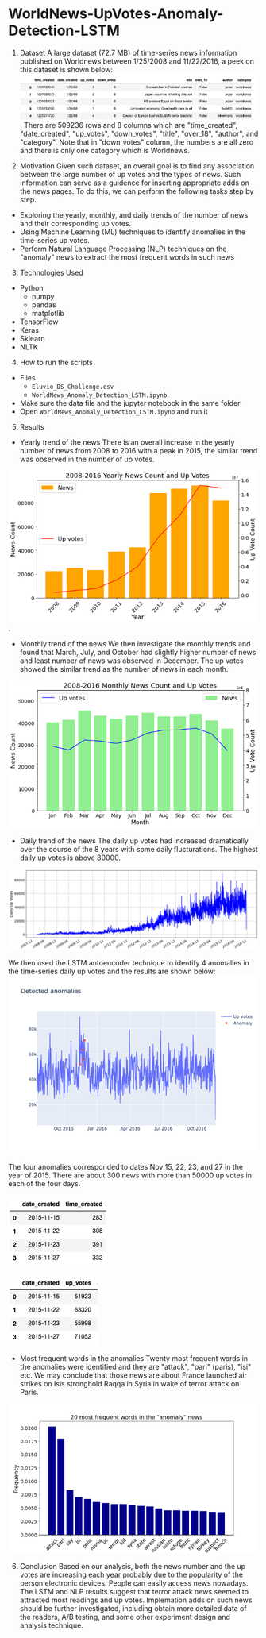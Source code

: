 # WorldNews-UpVotes-Anomaly-Detection-LSTM
1. Dataset
  A large dataset (72.7 MB) of time-series news information published on Worldnews between 1/25/2008 and 11/22/2016, a peek on this dataset is shown below: ![data](Peek_on_data.jpg).
 There are 509236 rows and 8 columns which are "time_created", "date_created", "up_votes", "down_votes", "title", "over_18", "author", and "category". Note that in  "down_votes" column, the numbers are all zero and there is only one category which is Worldnews.
 
2. Motivation 
Given such dataset, an overall goal is to find any association between the large number of up votes and the types of news. Such information can serve as a guidence for inserting appropriate adds on the news pages. To do this, we can perform the following tasks step by step. 
* Exploring the yearly, monthly, and daily trends of the number of news and their corresponding up votes. 
* Using Machine Learning (ML) techniques to identify anomalies in the time-series up votes. 
* Perform Natural Language Processing (NLP) techniques on the "anomaly" news to extract the most frequent words in such news  
  
3. Technologies Used

 * Python
    - numpy
    - pandas
    - matplotlib
 * TensorFlow
 * Keras
 * Sklearn
 * NLTK

4. How to run the scripts
* Files
  -  `Eluvio_DS_Challenge.csv`
  -  `WorldNews_Anomaly_Detection_LSTM.ipynb`.
* Make sure the data file and the jupyter notebook in the same folder
* Open `WorldNews_Anomaly_Detection_LSTM.ipynb` and run it 

5. Results
* Yearly trend of the news
There is an overall increase in the yearly number of news from 2008 to 2016 with a peak in 2015, the similar trend was observed in the number of up votes.

![year](Yearly-trends.png).


* Monthly trend of the news
We then investigate the monthly trends and found that March, July, and October had slightly higher number of news and least number of news was observed in December. The up votes showed the similar trend as the number of news in each month.

![month](Monthly-trends.png)

* Daily trend of the news
The daily up votes had increased dramatically over the course of the 8 years with some daily flucturations. The highest daily up votes is above 80000.

 ![day](Daily-trends.png)
 
 We then used the LSTM autoencoder technique to identify 4 anomalies in the time-series daily up votes and the results are shown below:
 ![ano](LSTM-Anomalies.png)
 
 The four anomalies corresponded to dates Nov 15, 22, 23, and 27 in the year of 2015. There are about 300 news with more than 50000 up votes in each of the four days. 
 
 ![ano1](Ano_counts.jpg)
 
 
 ![ano1](Ano_vots.jpg)
 
* Most frequent words in the anomalies
Twenty most frequent words in the anomalies were identified and they are "attack", "pari" (paris), "isi" etc. We may conclude that those news are about France launched air strikes on Isis stronghold Raqqa in Syria in wake of terror attack on Paris.

 ![freq](Freqent-words-anomalies.png)
 
6. Conclusion
Based on our analysis, both the news number and the up votes are increasing each year probably due to the popularity of the person electronic devices. People can easily access news nowadays. The LSTM and NLP results suggest that terror attack news seemed to attracted most readings and up votes. Implemation adds on such news should be further investigated, including obtain more detailed data of the readers, A/B testing, and some other experiment design and analysis technique. 
